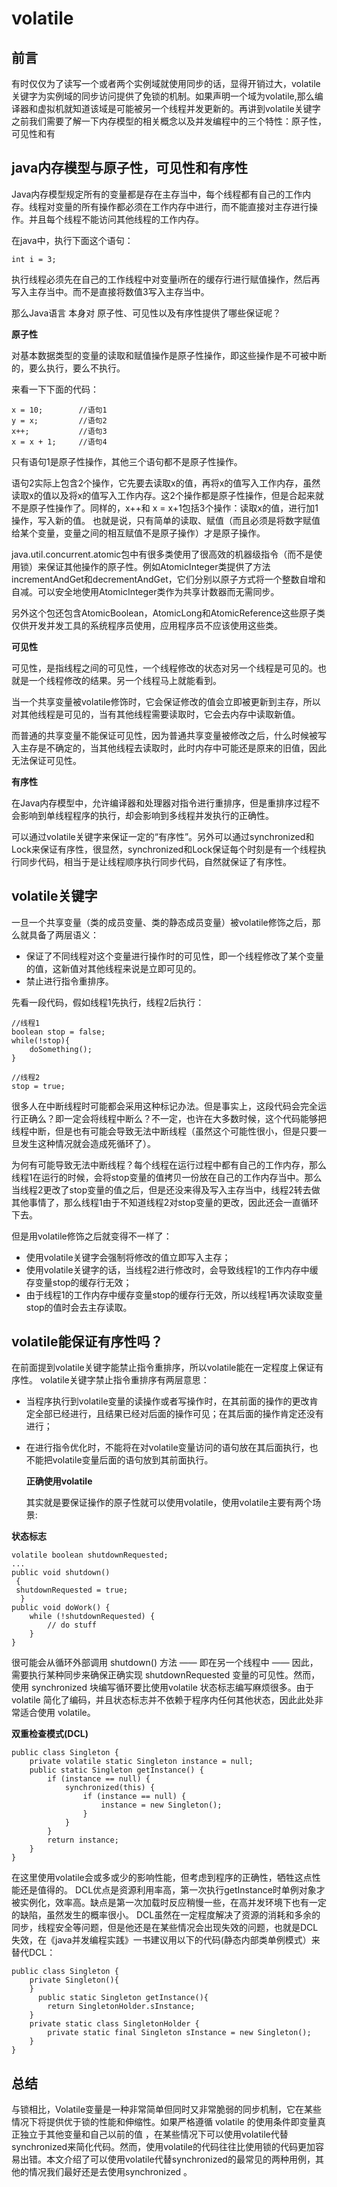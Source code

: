 # volatile

## 前言

有时仅仅为了读写一个或者两个实例域就使用同步的话，显得开销过大，volatile关键字为实例域的同步访问提供了免锁的机制。如果声明一个域为volatile,那么编译器和虚拟机就知道该域是可能被另一个线程并发更新的。再讲到volatile关键字之前我们需要了解一下内存模型的相关概念以及并发编程中的三个特性：原子性，可见性和有

## java内存模型与原子性，可见性和有序性

Java内存模型规定所有的变量都是存在主存当中，每个线程都有自己的工作内存。线程对变量的所有操作都必须在工作内存中进行，而不能直接对主存进行操作。并且每个线程不能访问其他线程的工作内存。

在java中，执行下面这个语句：

```text
int i = 3;
```

执行线程必须先在自己的工作线程中对变量i所在的缓存行进行赋值操作，然后再写入主存当中。而不是直接将数值3写入主存当中。

那么Java语言 本身对 原子性、可见性以及有序性提供了哪些保证呢？

**原子性**

对基本数据类型的变量的读取和赋值操作是原子性操作，即这些操作是不可被中断的，要么执行，要么不执行。

来看一下下面的代码：

```text
x = 10;        //语句1
y = x;         //语句2
x++;           //语句3
x = x + 1;     //语句4
```

只有语句1是原子性操作，其他三个语句都不是原子性操作。

语句2实际上包含2个操作，它先要去读取x的值，再将x的值写入工作内存，虽然读取x的值以及将x的值写入工作内存。这2个操作都是原子性操作，但是合起来就不是原子性操作了。同样的，x++和 x = x+1包括3个操作：读取x的值，进行加1操作，写入新的值。 也就是说，只有简单的读取、赋值（而且必须是将数字赋值给某个变量，变量之间的相互赋值不是原子操作）才是原子操作。

java.util.concurrent.atomic包中有很多类使用了很高效的机器级指令（而不是使用锁）来保证其他操作的原子性。例如AtomicInteger类提供了方法incrementAndGet和decrementAndGet，它们分别以原子方式将一个整数自增和自减。可以安全地使用AtomicInteger类作为共享计数器而无需同步。

另外这个包还包含AtomicBoolean，AtomicLong和AtomicReference这些原子类仅供开发并发工具的系统程序员使用，应用程序员不应该使用这些类。

**可见性**

可见性，是指线程之间的可见性，一个线程修改的状态对另一个线程是可见的。也就是一个线程修改的结果。另一个线程马上就能看到。

当一个共享变量被volatile修饰时，它会保证修改的值会立即被更新到主存，所以对其他线程是可见的，当有其他线程需要读取时，它会去内存中读取新值。

而普通的共享变量不能保证可见性，因为普通共享变量被修改之后，什么时候被写入主存是不确定的，当其他线程去读取时，此时内存中可能还是原来的旧值，因此无法保证可见性。

**有序性**

在Java内存模型中，允许编译器和处理器对指令进行重排序，但是重排序过程不会影响到单线程程序的执行，却会影响到多线程并发执行的正确性。

可以通过volatile关键字来保证一定的“有序性”。另外可以通过synchronized和Lock来保证有序性，很显然，synchronized和Lock保证每个时刻是有一个线程执行同步代码，相当于是让线程顺序执行同步代码，自然就保证了有序性。

## volatile关键字

一旦一个共享变量（类的成员变量、类的静态成员变量）被volatile修饰之后，那么就具备了两层语义：

* 保证了不同线程对这个变量进行操作时的可见性，即一个线程修改了某个变量的值，这新值对其他线程来说是立即可见的。
* 禁止进行指令重排序。

先看一段代码，假如线程1先执行，线程2后执行：

```text
//线程1
boolean stop = false;
while(!stop){
    doSomething();
}

//线程2
stop = true;
```

很多人在中断线程时可能都会采用这种标记办法。但是事实上，这段代码会完全运行正确么？即一定会将线程中断么？不一定，也许在大多数时候，这个代码能够把线程中断，但是也有可能会导致无法中断线程（虽然这个可能性很小，但是只要一旦发生这种情况就会造成死循环了）。

为何有可能导致无法中断线程？每个线程在运行过程中都有自己的工作内存，那么线程1在运行的时候，会将stop变量的值拷贝一份放在自己的工作内存当中。那么当线程2更改了stop变量的值之后，但是还没来得及写入主存当中，线程2转去做其他事情了，那么线程1由于不知道线程2对stop变量的更改，因此还会一直循环下去。

但是用volatile修饰之后就变得不一样了：

* 使用volatile关键字会强制将修改的值立即写入主存；
* 使用volatile关键字的话，当线程2进行修改时，会导致线程1的工作内存中缓存变量stop的缓存行无效；
* 由于线程1的工作内存中缓存变量stop的缓存行无效，所以线程1再次读取变量stop的值时会去主存读取。

## volatile能保证有序性吗？

在前面提到volatile关键字能禁止指令重排序，所以volatile能在一定程度上保证有序性。 volatile关键字禁止指令重排序有两层意思：

* 当程序执行到volatile变量的读操作或者写操作时，在其前面的操作的更改肯定全部已经进行，且结果已经对后面的操作可见；在其后面的操作肯定还没有进行；
* 在进行指令优化时，不能将在对volatile变量访问的语句放在其后面执行，也不能把volatile变量后面的语句放到其前面执行。

  **正确使用volatile**

  其实就是要保证操作的原子性就可以使用volatile，使用volatile主要有两个场景:

**状态标志**

```text
volatile boolean shutdownRequested;
...
public void shutdown()
 { 
 shutdownRequested = true;
  }
public void doWork() { 
    while (!shutdownRequested) { 
        // do stuff
    }
}
```

很可能会从循环外部调用 shutdown\(\) 方法 —— 即在另一个线程中 —— 因此，需要执行某种同步来确保正确实现 shutdownRequested 变量的可见性。然而，使用 synchronized 块编写循环要比使用volatile 状态标志编写麻烦很多。由于 volatile 简化了编码，并且状态标志并不依赖于程序内任何其他状态，因此此处非常适合使用 volatile。

**双重检查模式\(DCL\)**

```text
public class Singleton {  
    private volatile static Singleton instance = null;  
    public static Singleton getInstance() {  
        if (instance == null) {  
            synchronized(this) {  
                if (instance == null) {  
                    instance = new Singleton();  
                }  
            }  
        }  
        return instance;  
    }  
}
```

在这里使用volatile会或多或少的影响性能，但考虑到程序的正确性，牺牲这点性能还是值得的。 DCL优点是资源利用率高，第一次执行getInstance时单例对象才被实例化，效率高。缺点是第一次加载时反应稍慢一些，在高并发环境下也有一定的缺陷，虽然发生的概率很小。 DCL虽然在一定程度解决了资源的消耗和多余的同步，线程安全等问题，但是他还是在某些情况会出现失效的问题，也就是DCL失效，在《java并发编程实践》一书建议用以下的代码\(静态内部类单例模式）来替代DCL：

```text
public class Singleton { 
    private Singleton(){
    }
      public static Singleton getInstance(){  
        return SingletonHolder.sInstance;  
    }  
    private static class SingletonHolder {  
        private static final Singleton sInstance = new Singleton();  
    }  
}
```

## 总结

与锁相比，Volatile变量是一种非常简单但同时又非常脆弱的同步机制，它在某些情况下将提供优于锁的性能和伸缩性。如果严格遵循 volatile 的使用条件即变量真正独立于其他变量和自己以前的值 ，在某些情况下可以使用volatile代替synchronized来简化代码。然而，使用volatile的代码往往比使用锁的代码更加容易出错。本文介绍了可以使用volatile代替synchronized的最常见的两种用例，其他的情况我们最好还是去使用synchronized 。

